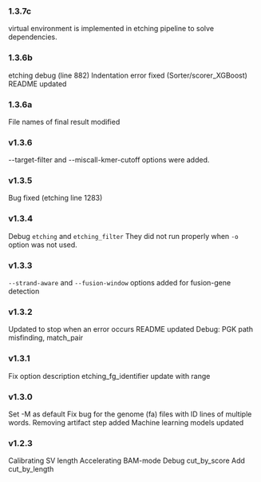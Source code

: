 ### 1.3.7c

virtual environment is implemented in etching pipeline to solve dependencies.

### 1.3.6b

etching debug (line 882)
Indentation error fixed (Sorter/scorer_XGBoost)
README updated

### 1.3.6a

File names of final result modified

### v1.3.6

--target-filter and --miscall-kmer-cutoff options were added.


### v1.3.5

Bug fixed (etching line 1283)


### v1.3.4

Debug ```etching``` and ```etching_filter```
They did not run properly when ```-o``` option was not used.


### v1.3.3

```--strand-aware``` and ```--fusion-window``` options added
for fusion-gene detection

### v1.3.2

Updated to stop when an error occurs
README updated
Debug: PGK path misfinding, match_pair

### v1.3.1

Fix option description
etching_fg_identifier update with range


### v1.3.0

Set -M as default
Fix bug for the genome (fa) files with ID lines of multiple words.
Removing artifact step added
Machine learning models updated


### v1.2.3

Calibrating SV length
Accelerating BAM-mode
Debug cut_by_score
Add cut_by_length

